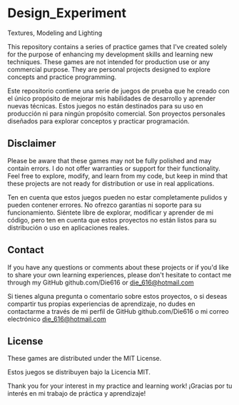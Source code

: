 # Design_Experiment
Textures, Modeling and Lighting 

This repository contains a series of practice games that I've created solely for the purpose of enhancing my development skills and learning new techniques. 
These games are not intended for production use or any commercial purpose. 
They are personal projects designed to explore concepts and practice programming.

Este repositorio contiene una serie de juegos de prueba que he creado con el único propósito de mejorar mis habilidades de desarrollo y aprender nuevas técnicas. 
Estos juegos no están destinados para su uso en producción ni para ningún propósito comercial. 
Son proyectos personales diseñados para explorar conceptos y practicar programación.

## Disclaimer

Please be aware that these games may not be fully polished and may contain errors. 
I do not offer warranties or support for their functionality. 
Feel free to explore, modify, and learn from my code, but keep in mind that these projects are not ready for distribution or use in real applications.

Ten en cuenta que estos juegos pueden no estar completamente pulidos y pueden contener errores. 
No ofrezco garantías ni soporte para su funcionamiento. 
Siéntete libre de explorar, modificar y aprender de mi código, pero ten en cuenta que estos proyectos no están listos para su distribución o uso en aplicaciones reales.

## Contact

If you have any questions or comments about these projects or if you'd like to share your own learning experiences, please don't hesitate to contact me through my GitHub github.com/Die616 or die_616@hotmail.com

Si tienes alguna pregunta o comentario sobre estos proyectos, o si deseas compartir tus propias experiencias de aprendizaje, no dudes en contactarme a través de mi perfil de GitHub github.com/Die616 o mi correo electrónico die_616@hotmail.com

## License

These games are distributed under the MIT License.

Estos juegos se distribuyen bajo la Licencia MIT.


Thank you for your interest in my practice and learning work!
¡Gracias por tu interés en mi trabajo de práctica y aprendizaje!
